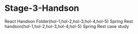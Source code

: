 # Stage-3-Handson
React Handson Folder(hol-1,hol-2,hol-3,hol-4,hol-5)
Spring Rest handson(hol-1,hol-2,hol-3,hol-4,hol-5)
Spring Rest case study
